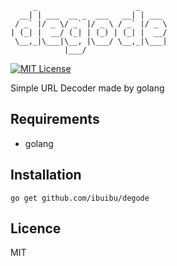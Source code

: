 ```
     _                      _
  __| | ___  __ _  ___   __| | ___
 / _` |/ _ \/ _` |/ _ \ / _` |/ _ \
| (_| |  __/ (_| | (_) | (_| |  __/
 \__,_|\___|\__, |\___/ \__,_|\___|
            |___/
```
[![MIT License](http://img.shields.io/badge/license-MIT-blue.svg?style=flat)](LICENSE)

Simple URL Decoder made by golang


## Requirements
- golang

## Installation

```
go get github.com/ibuibu/degode
```

## Licence
MIT
